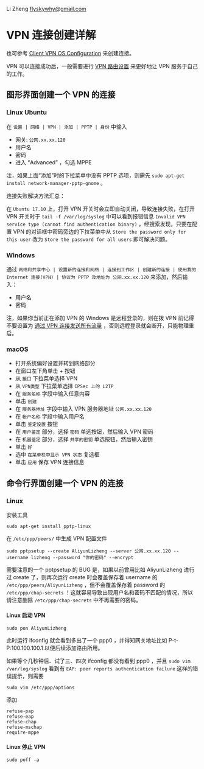 Li Zheng flyskywhy@gmail.com

# VPN 连接创建详解
也可参考 [Client VPN OS Configuration](https://documentation.meraki.com/MX-Z/Client_VPN/Client_VPN_OS_Configuration) 来创建连接。

VPN 可以连接成功后，一般需要进行 [VPN 路由设置](./VPN路由设置详解.md) 来更好地让 VPN 服务于自己的工作。

## 图形界面创建一个 VPN 的连接
### Linux Ubuntu
在 `设置 | 网络 | VPN | 添加 | PPTP | 身份` 中输入

* 网关: `公网.xx.xx.120`
* 用户名
* 密码
* 进入 “Advanced” ，勾选 MPPE

注，如果上面“添加”时的下拉菜单中没有 PPTP 选项，则需先 `sudo apt-get install network-manager-pptp-gnome` 。

连接失败解决方法汇总：

在 `Ubuntu 17.10` 上，打开 VPN 开关时会立即自动关闭，导致连接失败，在打开 VPN 开关时于 `tail -f /var/log/syslog` 中可以看到报错信息 `Invalid VPN service type (cannot find authentication binary)` ，经搜索发现，只要在配置 VPN 的对话框中密码旁边的下拉菜单中从 `Store the password only for this user` 改为 `Store the password for all users` 即可解决问题。

### Windows
通过 `网络和共享中心 | 设置新的连接和网络 | 连接到工作区 | 创建新的连接 | 使用我的 Internet 连接(VPN) | 协议为 PPTP 及地址为 公网.xx.xx.120` 来添加，然后输入：

* 用户名
* 密码

注，如果你当前正在添加 VPN 的 Windows 是远程登录的，则在拨 VPN 前记得不要设置为 [通过 VPN 连接发送所有流量](./VPN路由设置详解.md) ，否则远程登录就会断开，只能物理重启。

### macOS
* 打开系统偏好设置并转到网络部分
* 在窗口左下角单击 + 按钮
* 从 `接口` 下拉菜单选择 VPN
* 从 `VPN类型` 下拉菜单选择 `IPSec 上的 L2TP`
* 在 `服务名称` 字段中输入任意内容
* 单击 `创建`
* 在 `服务器地址` 字段中输入 VPN 服务器地址 `公网.xx.xx.120`
* 在 `帐户名称` 字段中输入用户名
* 单击 `鉴定设置` 按钮
* 在 `用户鉴定` 部分，选择 `密码` 单选按钮，然后输入 VPN 密码
* 在 `机器鉴定` 部分，选择 `共享的密钥` 单选按钮，然后输入密钥
* 单击 `好`
* 选中 `在菜单栏中显示 VPN 状态` 复选框
* 单击 `应用` 保存 VPN 连接信息

## 命令行界面创建一个 VPN 的连接
### Linux
安装工具

    sudo apt-get install pptp-linux

在 `/etc/ppp/peers/` 中生成 VPN 配置文件

    sudo pptpsetup --create AliyunLizheng --server 公网.xx.xx.120 --username lizheng --password "你的密码" --encrypt

需要注意的一个 pptpsetup 的 BUG 是，如果以前曾用比如 AliyunLizheng 进行过 create 了，则再次运行 create 时会覆盖保存着 username 的 `/etc/ppp/peers/AliyunLizheng` ，但不会覆盖保存着 password 的 `/etc/ppp/chap-secrets` ！这就容易导致出现用户名和密码不匹配的情况，所以请注意删除 `/etc/ppp/chap-secrets` 中不再需要的密码。

#### Linux 启动 VPN

    sudo pon AliyunLizheng

此时运行 ifconfig 就会看到多出了一个 ppp0 ，并得知网关地址比如 P-t-P:100.100.100.1 以便后续添加路由所用。

如果等个几秒钟后、试了三、四次 ifconfig 都没有看到 ppp0 ，并且 `sudo vim /var/log/syslog` 看到有 `EAP: peer reports authentication failure` 这样的错误提示，则需要

    sudo vim /etc/ppp/options

添加

    refuse-pap
    refuse-eap
    refuse-chap
    refuse-mschap
    require-mppe

#### Linux 停止 VPN

    sudo poff -a
